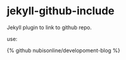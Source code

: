 jekyll-github-include
=====================

Jekyll plugin to link to github repo.

use:

{% github nubisonline/developoment-blog %}